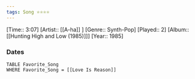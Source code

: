 ```yaml
---
tags: Song ⭐⭐⭐⭐ 
---
```

[Time:: 3:07]
[Artist:: [[A-ha]] ]
[Genre:: Synth-Pop]
[Played:: 2]
[Album:: [[Hunting High and Low (1985)]]]
[Year:: 1985]
### Dates
````dataview
TABLE Favorite_Song
WHERE Favorite_Song = [[Love Is Reason]]
````